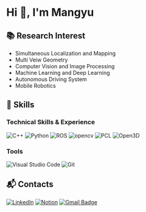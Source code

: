# Hi 👋, I'm Mangyu

## 📚 Research Interest
* Simultaneous Localization and Mapping
* Multi Veiw Geometry
* Computer Vision and Image Processing
* Machine Learning and Deep Learning
* Autonomous Driving System
* Mobile Robotics

## 💪 Skills

### Technical Skills & Experience
![C++](https://img.shields.io/badge/C++-00599C.svg?&style=for-the-badge&logo=cplusplus&logoColor=white)
![Python](https://img.shields.io/badge/Python-3776AB.svg?&style=for-the-badge&logo=Python&logoColor=white)
![ROS](https://img.shields.io/badge/ROS-22314E.svg?&style=for-the-badge&logo=ROS&logoColor=white)
![opencv](https://img.shields.io/badge/opencv-5C3EE8.svg?&style=for-the-badge&logo=opencv&logoColor=white)
![PCL](https://img.shields.io/badge/PCL-4285F4.svg?&style=for-the-badge&logo=googlecloud&logoColor=white)
![Open3D](https://img.shields.io/badge/Open3D-721412.svg?&style=for-the-badge&logoColor=white)


### Tools
![Visual Studio Code](https://img.shields.io/badge/Visual%20Studio%20Code-007ACC.svg?&style=for-the-badge&logo=Visual%20Studio%20Code&logoColor=white)
![Git](https://img.shields.io/badge/Git-F05032.svg?&style=for-the-badge&logo=Git&logoColor=white)

## :mailbox_with_mail: Contacts
[![LinkedIn](https://img.shields.io/badge/linkedin-%230077B5.svg?style=for-the-badge&logo=linkedin&logoColor=white&link=https://www.linkedin.com/in/man-gyu-kim-7830071a1)](https://www.linkedin.com/in/man-gyu-kim-7830071a1)
[![Notion](https://img.shields.io/badge/Notion-%23000000.svg?style=for-the-badge&logo=notion&logoColor=white&link=https://buttercup-smile-612.notion.site/Kim-Man-Gyu-a2884730eb054e37a31fadc69f2c5967?pvs=4/)](https://buttercup-smile-612.notion.site/Kim-Man-Gyu-a2884730eb054e37a31fadc69f2c5967?pvs=4/)
[![Gmail Badge](https://img.shields.io/badge/Gmail-EA4335.svg?&style=for-the-badge&logo=Gmail&logoColor=white&link=mailto:aksrb10@gmail.com)](mailto:aksrb10@gmail.com)



<!--
**aksrb1030/aksrb1030** is a ✨ _special_ ✨ repository because its `README.md` (this file) appears on your GitHub profile.

Here are some ideas to get you started:

- 🔭 I’m currently working on ...
- 🌱 I’m currently learning ...
- 👯 I’m looking to collaborate on ...
- 🤔 I’m looking for help with ...
- 💬 Ask me about ...
- 📫 How to reach me: ...
- 😄 Pronouns: ...
- ⚡ Fun fact: ...
-->
